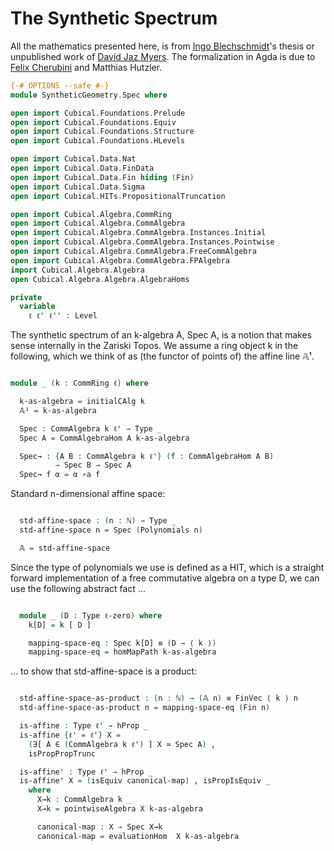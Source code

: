The Synthetic Spectrum
======================

All the mathematics presented here, is from [Ingo Blechschmidt](https://www.ingo-blechschmidt.eu/research.html)'s thesis or unpublished work of [David Jaz Myers](http://davidjaz.com/). The formalization in Agda is due to [Felix Cherubini](http://felix-cherubini.de) and Matthias Hutzler.

```agda
{-# OPTIONS --safe #-}
module SyntheticGeometry.Spec where

open import Cubical.Foundations.Prelude
open import Cubical.Foundations.Equiv
open import Cubical.Foundations.Structure
open import Cubical.Foundations.HLevels

open import Cubical.Data.Nat
open import Cubical.Data.FinData
open import Cubical.Data.Fin hiding (Fin)
open import Cubical.Data.Sigma
open import Cubical.HITs.PropositionalTruncation

open import Cubical.Algebra.CommRing
open import Cubical.Algebra.CommAlgebra
open import Cubical.Algebra.CommAlgebra.Instances.Initial
open import Cubical.Algebra.CommAlgebra.Instances.Pointwise
open import Cubical.Algebra.CommAlgebra.FreeCommAlgebra
open import Cubical.Algebra.CommAlgebra.FPAlgebra
import Cubical.Algebra.Algebra
open Cubical.Algebra.Algebra.AlgebraHoms

private
  variable
    ℓ ℓ' ℓ'' : Level

```

The synthetic spectrum of an k-algebra A, Spec A, is a notion that makes sense internally in the Zariski Topos.
We assume a ring object k in the following, which we think of as (the functor of points of) the affine line 𝔸¹.

```agda

module _ (k : CommRing ℓ) where

  k-as-algebra = initialCAlg k
  𝔸¹ = k-as-algebra

  Spec : CommAlgebra k ℓ' → Type _
  Spec A = CommAlgebraHom A k-as-algebra

  Spec→ : {A B : CommAlgebra k ℓ'} (f : CommAlgebraHom A B)
          → Spec B → Spec A
  Spec→ f α = α ∘a f


```

Standard n-dimensional affine space:

```agda

  std-affine-space : (n : ℕ) → Type _
  std-affine-space n = Spec (Polynomials n)

  𝔸 = std-affine-space

```

Since the type of polynomials we use is defined as a HIT,
which is a straight forward implementation of a free commutative algebra on a type D,
we can use the following abstract fact ...

```agda

  module _ (D : Type ℓ-zero) where
    k[D] = k [ D ]

    mapping-space-eq : Spec k[D] ≡ (D → ⟨ k ⟩)
    mapping-space-eq = homMapPath k-as-algebra

```

... to show that std-affine-space is a product:

```agda

  std-affine-space-as-product : (n : ℕ) → (𝔸 n) ≡ FinVec ⟨ k ⟩ n
  std-affine-space-as-product n = mapping-space-eq (Fin n)

  is-affine : Type ℓ' → hProp _
  is-affine {ℓ' = ℓ'} X =
    (∃[ A ∈ (CommAlgebra k ℓ') ] X ≃ Spec A) ,
    isPropPropTrunc

  is-affine' : Type ℓ' → hProp _
  is-affine' X = (isEquiv canonical-map) , isPropIsEquiv _
    where
      X→k : CommAlgebra k _
      X→k = pointwiseAlgebra X k-as-algebra

      canonical-map : X → Spec X→k
      canonical-map = evaluationHom  X k-as-algebra

```
